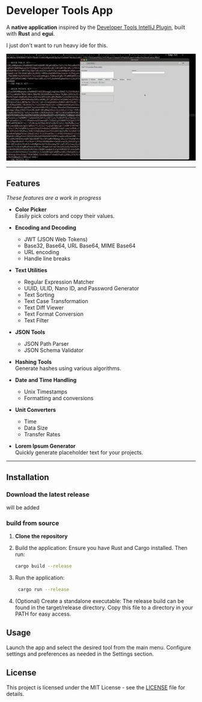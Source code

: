 # Developer Tools App

A **native application** inspired by the [Developer Tools IntelliJ Plugin](https://plugins.jetbrains.com/plugin/21904-developer-tools), built with **Rust** and **egui**.

I just don't want to run heavy ide for this.

![til](./blob/master/example.gif)

---

## Features

_These features are a work in progress_

- **Color Picker**  
  Easily pick colors and copy their values.

- **Encoding and Decoding**

  - JWT (JSON Web Tokens)
  - Base32, Base64, URL Base64, MIME Base64
  - URL encoding
  - Handle line breaks

- **Text Utilities**

  - Regular Expression Matcher
  - UUID, ULID, Nano ID, and Password Generator
  - Text Sorting
  - Text Case Transformation
  - Text Diff Viewer
  - Text Format Conversion
  - Text Filter

- **JSON Tools**

  - JSON Path Parser
  - JSON Schema Validator

- **Hashing Tools**  
  Generate hashes using various algorithms.

- **Date and Time Handling**

  - Unix Timestamps
  - Formatting and conversions

- **Unit Converters**

  - Time
  - Data Size
  - Transfer Rates

- **Lorem Ipsum Generator**  
  Quickly generate placeholder text for your projects.

---

## Installation

### Download the latest release

will be added

### build from source

1. **Clone the repository**

2. Build the application: Ensure you have Rust and Cargo installed. Then run:
   ```bash
   cargo build --release
   ```
3. Run the application:
   ```bash
    cargo run --release
   ```
4. (Optional) Create a standalone executable: The release build can be found in the target/release directory. Copy this file to a directory in your PATH for easy access.

## Usage

Launch the app and select the desired tool from the main menu.
Configure settings and preferences as needed in the Settings section.

## License

This project is licensed under the MIT License - see the [LICENSE](LICENSE) file for details.
